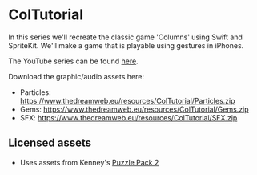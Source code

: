 # ColTutorial

In this series we'll recreate the classic game 'Columns' using Swift and SpriteKit. We'll make a game that is playable using gestures in iPhones.

The YouTube series can be found [here](https://www.youtube.com/playlist?list=PLhUrOtMlcKDD1qNt_sPZ5Gt772Fo5bDqn).

Download the graphic/audio assets here:

- Particles: https://www.thedreamweb.eu/resources/ColTutorial/Particles.zip
- Gems: https://www.thedreamweb.eu/resources/ColTutorial/Gems.zip
- SFX: https://www.thedreamweb.eu/resources/ColTutorial/SFX.zip

## Licensed assets

- Uses assets from Kenney's [Puzzle Pack 2](https://kenney.nl/assets/puzzle-pack-2)
